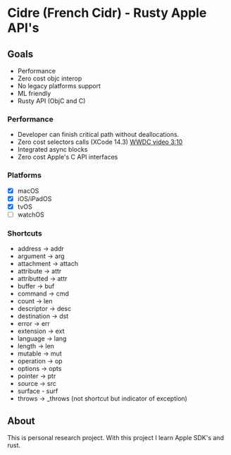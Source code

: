 # Cidre (French Cidr) - Rusty Apple API's

## Goals

- Performance 
- Zero cost objc interop
- No legacy platforms support
- ML friendly
- Rusty API (ObjC and C) 

### Performance 

- Developer can finish critical path without deallocations.
- Zero cost selectors calls (XCode 14.3) [WWDC video 3:10](https://developer.apple.com/videos/play/wwdc2022/110363/)
- Integrated async blocks
- Zero cost Apple's C API interfaces

### Platforms

- [x] macOS
- [x] iOS/iPadOS
- [x] tvOS
- [ ] watchOS

### Shortcuts

- address -> addr
- argument -> arg
- attachment -> attach
- attribute -> attr
- attributted -> attr
- buffer -> buf
- command -> cmd
- count -> len
- descriptor -> desc
- destination -> dst
- error -> err
- extension -> ext
- language -> lang
- length -> len
- mutable -> mut
- operation -> op
- options -> opts
- pointer -> ptr
- source -> src
- surface - surf
- throws -> _throws (not shortcut but indicator of exception)

## About

This is personal research project. With this project I learn Apple SDK's and rust.
